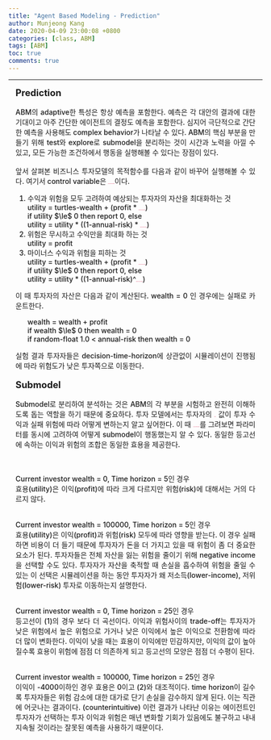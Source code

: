 ```yaml
---
title: "Agent Based Modeling - Prediction"
author: Munjeong Kang
date: 2020-04-09 23:00:08 +0800
categories: [class, ABM]
tags: [ABM]
toc: true
comments: true
---
```

-----

<div style = "font-weight:500; font-size:1.0em; margin-left: 1em; margin-right: 1em;text-align:justify; ">
<span style = "font-weight:700; font-size:1.3em;  margin-right: 1em;">
Prediction
</span>
<br><br>
ABM의 adaptive한 특성은 항상 예측을 포함한다. 예측은 각 대안의 결과에 대한 기대이고 아주 간단한 에이전트의 결정도 예측을 포함한다. 심지어 극단적으로 간단한 예측을 사용해도 complex behavior가 나타날 수 있다. ABM의 핵심 부분을 만들기 위해 test와 explore로 submodel을 분리하는 것이 시간과 노력을 아낄 수 있고, 모든 가능한 조건하에서 행동을 실행해볼 수 있다는 장점이 있다. 
<br><br>
앞서 살펴본 비즈니스 투자모델의 목적함수를 다음과 같이 바꾸어 실행해볼 수 있다. 여기서 control variable은 <b style = "color:#d7385e;font-size:1.2">decision-time-horizon</b>이다.
<ol>
<li>수익과 위험을 모두 고려하여 예상되는 투자자의 자산을 최대화하는 것<br>
utility = turtles-wealth + (profit * <b style = "color:#d7385e;font-size:1.2">decision-time-horizon</b>) <br>
if utility $\le$ 0 then report 0, else <br>
utility = utility * ((1-annual-risk) * <b style = "color:#d7385e;font-size:1.2">decision-time-horizon</b>) </li>
<li>위험은 무시하고 수익만을 최대화 하는 것 <br>
utility = profit</li>
<li>마이너스 수익과 위험을 피하는 것<br>
utility = turtles-wealth + (profit * <b style = "color:#d7385e;font-size:1.2">decision-time-horizon</b>) <br>
if utility $\le$ 0 then report 0, else <br>
utility = utility * ((1-annual-risk)^<b style = "color:#d7385e;font-size:1.2">decision-time-horizon</b>)</li>
</ol>
이 때 투자자의 자산은 다음과 같이 계산된다. wealth = 0 인 경우에는 실패로 카운트한다. 
<ul>
wealth = wealth + profit <br>
if wealth $\le$ 0 then wealth = 0 <br>
if random-float 1.0 < annual-risk then wealth = 0 
</ul>
실험 결과 투자자들은 decision-time-horizon에 상관없이 시뮬레이션이 진행됨에 따라 위험도가 낮은 투자쪽으로 이동한다.  
<br><br>
<span style = "font-weight:700; font-size:1.3em;  margin-right: 1em;">
Submodel
</span>
<br><br>
Submodel로 분리하여 분석하는 것은 ABM의 각 부분을 시험하고 완전히 이해하도록 돕는 역할을 하기 때문에 중요하다. 투자 모델에서는 투자자의 <b style = "color:#d7385e;font-size:1.2">utility</b> 값이 투자 수익과 실패 위험에 따라 어떻게 변하는지 알고 싶어한다. 이 때 <b style = "color:#d7385e;font-size:1.2">등고선도(contour plots)</b>를 그려보면 파라미터를 동시에 고려하여 어떻게 submodel이 행동했는지 알 수 있다. 동일한 등고선에 속하는 이익과 위험의 조합은 동일한 효용을 제공한다.

<br><br>
Current investor wealth = 0, Time horizon = 5인 경우 <br>
효용(utility)은 이익(profit)에 따라 크게 다르지만 위험(risk)에 대해서는 거의 다르지 않다.<br><br>

Current investor wealth = 100000, Time horizon = 5인 경우<br>
효용(utility)은 이익(profit)과 위험(risk) 모두에 따라 영향을 받는다. 이 경우 실패하면 비용이 더 들기 때문에 투자자가 돈을 더 가지고 있을 때 위험이 좀 더 중요한 요소가 된다. 투자자들은 전체 자산을 잃는 위험을 줄이기 위해 negative income을 선택할 수도 있다. 투자자가 자산을 축적할 때 손실을 흡수하여 위험을 줄일 수 있는 이 선택은 시뮬레이션을 하는 동안 투자자가 왜 저소득(lower-income), 저위험(lower-risk) 투자로 이동하는지 설명한다.<br><br>

Current investor wealth = 0, Time horizon = 25인 경우<br>
등고선이 (1)의 경우 보다 더 곡선이다. 이익과 위험사이의 trade-off는 투자자가 낮은 위험에서 높은 위험으로 가거나 낮은 이익에서 높은 이익으로 전환함에 따라 더 많이 변화한다. 이익이 낮을 때는 효용이 이익에만 민감하지만, 이익의 값이 높아질수록 효용이 위험에 점점 더 의존하게 되고 등고선의 모양은 점점 더 수평이 된다. <br><br>

Current investor wealth = 100000, Time horizon = 25인 경우<br>
이익이 -4000이하인 경우 효용은 0이고 (2)와 대조적이다. time horizon이 길수록 투자자들은 위험 감소에 대한 대가로 단기 손실을 감수하지 않게 된다. 이는 직관에 어긋나는 결과이다. (counterintuitive)
이런 결과가 나타난 이유는 에이전트인 투자자가 선택하는 투자 이익과 위험은 매년 변화할 기회가 있음에도 불구하고 내내 지속될 것이라는 잘못된 예측을 사용하기 때문이다. <br><br>

